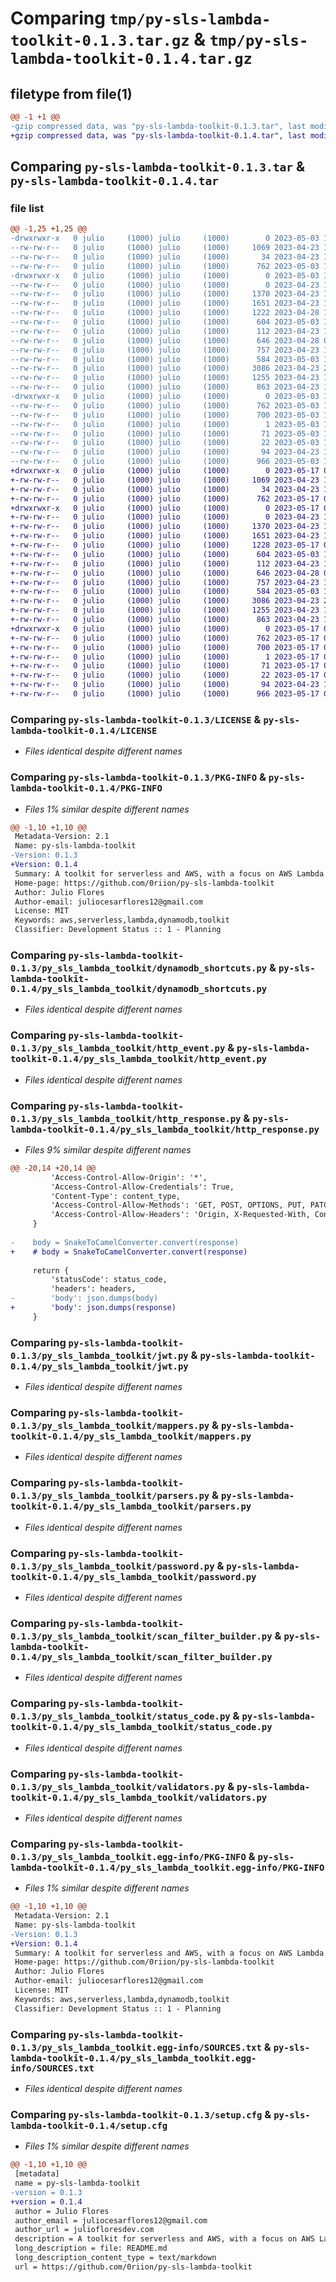 # Comparing `tmp/py-sls-lambda-toolkit-0.1.3.tar.gz` & `tmp/py-sls-lambda-toolkit-0.1.4.tar.gz`

## filetype from file(1)

```diff
@@ -1 +1 @@
-gzip compressed data, was "py-sls-lambda-toolkit-0.1.3.tar", last modified: Wed May  3 19:43:25 2023, max compression
+gzip compressed data, was "py-sls-lambda-toolkit-0.1.4.tar", last modified: Wed May 17 02:13:26 2023, max compression
```

## Comparing `py-sls-lambda-toolkit-0.1.3.tar` & `py-sls-lambda-toolkit-0.1.4.tar`

### file list

```diff
@@ -1,25 +1,25 @@
-drwxrwxr-x   0 julio     (1000) julio     (1000)        0 2023-05-03 19:43:25.576309 py-sls-lambda-toolkit-0.1.3/
--rw-rw-r--   0 julio     (1000) julio     (1000)     1069 2023-04-23 17:34:15.000000 py-sls-lambda-toolkit-0.1.3/LICENSE
--rw-rw-r--   0 julio     (1000) julio     (1000)       34 2023-04-23 18:05:48.000000 py-sls-lambda-toolkit-0.1.3/MANIFEST.in
--rw-rw-r--   0 julio     (1000) julio     (1000)      762 2023-05-03 19:43:25.576309 py-sls-lambda-toolkit-0.1.3/PKG-INFO
-drwxrwxr-x   0 julio     (1000) julio     (1000)        0 2023-05-03 19:43:25.576309 py-sls-lambda-toolkit-0.1.3/py_sls_lambda_toolkit/
--rw-rw-r--   0 julio     (1000) julio     (1000)        0 2023-04-23 17:11:35.000000 py-sls-lambda-toolkit-0.1.3/py_sls_lambda_toolkit/__init__.py
--rw-rw-r--   0 julio     (1000) julio     (1000)     1370 2023-04-23 17:11:56.000000 py-sls-lambda-toolkit-0.1.3/py_sls_lambda_toolkit/dynamodb_shortcuts.py
--rw-rw-r--   0 julio     (1000) julio     (1000)     1651 2023-04-23 17:11:56.000000 py-sls-lambda-toolkit-0.1.3/py_sls_lambda_toolkit/http_event.py
--rw-rw-r--   0 julio     (1000) julio     (1000)     1222 2023-04-28 14:57:53.000000 py-sls-lambda-toolkit-0.1.3/py_sls_lambda_toolkit/http_response.py
--rw-rw-r--   0 julio     (1000) julio     (1000)      604 2023-05-03 19:42:23.000000 py-sls-lambda-toolkit-0.1.3/py_sls_lambda_toolkit/jwt.py
--rw-rw-r--   0 julio     (1000) julio     (1000)      112 2023-04-23 17:11:56.000000 py-sls-lambda-toolkit-0.1.3/py_sls_lambda_toolkit/logger.py
--rw-rw-r--   0 julio     (1000) julio     (1000)      646 2023-04-28 06:49:01.000000 py-sls-lambda-toolkit-0.1.3/py_sls_lambda_toolkit/mappers.py
--rw-rw-r--   0 julio     (1000) julio     (1000)      757 2023-04-23 17:11:56.000000 py-sls-lambda-toolkit-0.1.3/py_sls_lambda_toolkit/parsers.py
--rw-rw-r--   0 julio     (1000) julio     (1000)      584 2023-05-03 16:03:44.000000 py-sls-lambda-toolkit-0.1.3/py_sls_lambda_toolkit/password.py
--rw-rw-r--   0 julio     (1000) julio     (1000)     3086 2023-04-23 20:42:46.000000 py-sls-lambda-toolkit-0.1.3/py_sls_lambda_toolkit/scan_filter_builder.py
--rw-rw-r--   0 julio     (1000) julio     (1000)     1255 2023-04-23 17:11:56.000000 py-sls-lambda-toolkit-0.1.3/py_sls_lambda_toolkit/status_code.py
--rw-rw-r--   0 julio     (1000) julio     (1000)      863 2023-04-23 17:11:56.000000 py-sls-lambda-toolkit-0.1.3/py_sls_lambda_toolkit/validators.py
-drwxrwxr-x   0 julio     (1000) julio     (1000)        0 2023-05-03 19:43:25.576309 py-sls-lambda-toolkit-0.1.3/py_sls_lambda_toolkit.egg-info/
--rw-rw-r--   0 julio     (1000) julio     (1000)      762 2023-05-03 19:43:25.000000 py-sls-lambda-toolkit-0.1.3/py_sls_lambda_toolkit.egg-info/PKG-INFO
--rw-rw-r--   0 julio     (1000) julio     (1000)      700 2023-05-03 19:43:25.000000 py-sls-lambda-toolkit-0.1.3/py_sls_lambda_toolkit.egg-info/SOURCES.txt
--rw-rw-r--   0 julio     (1000) julio     (1000)        1 2023-05-03 19:43:25.000000 py-sls-lambda-toolkit-0.1.3/py_sls_lambda_toolkit.egg-info/dependency_links.txt
--rw-rw-r--   0 julio     (1000) julio     (1000)       71 2023-05-03 19:43:25.000000 py-sls-lambda-toolkit-0.1.3/py_sls_lambda_toolkit.egg-info/requires.txt
--rw-rw-r--   0 julio     (1000) julio     (1000)       22 2023-05-03 19:43:25.000000 py-sls-lambda-toolkit-0.1.3/py_sls_lambda_toolkit.egg-info/top_level.txt
--rw-rw-r--   0 julio     (1000) julio     (1000)       94 2023-04-23 17:31:48.000000 py-sls-lambda-toolkit-0.1.3/pyproject.toml
--rw-rw-r--   0 julio     (1000) julio     (1000)      966 2023-05-03 19:43:25.576309 py-sls-lambda-toolkit-0.1.3/setup.cfg
+drwxrwxr-x   0 julio     (1000) julio     (1000)        0 2023-05-17 02:13:26.186224 py-sls-lambda-toolkit-0.1.4/
+-rw-rw-r--   0 julio     (1000) julio     (1000)     1069 2023-04-23 17:34:15.000000 py-sls-lambda-toolkit-0.1.4/LICENSE
+-rw-rw-r--   0 julio     (1000) julio     (1000)       34 2023-04-23 18:05:48.000000 py-sls-lambda-toolkit-0.1.4/MANIFEST.in
+-rw-rw-r--   0 julio     (1000) julio     (1000)      762 2023-05-17 02:13:26.186224 py-sls-lambda-toolkit-0.1.4/PKG-INFO
+drwxrwxr-x   0 julio     (1000) julio     (1000)        0 2023-05-17 02:13:26.186224 py-sls-lambda-toolkit-0.1.4/py_sls_lambda_toolkit/
+-rw-rw-r--   0 julio     (1000) julio     (1000)        0 2023-04-23 17:11:35.000000 py-sls-lambda-toolkit-0.1.4/py_sls_lambda_toolkit/__init__.py
+-rw-rw-r--   0 julio     (1000) julio     (1000)     1370 2023-04-23 17:11:56.000000 py-sls-lambda-toolkit-0.1.4/py_sls_lambda_toolkit/dynamodb_shortcuts.py
+-rw-rw-r--   0 julio     (1000) julio     (1000)     1651 2023-04-23 17:11:56.000000 py-sls-lambda-toolkit-0.1.4/py_sls_lambda_toolkit/http_event.py
+-rw-rw-r--   0 julio     (1000) julio     (1000)     1228 2023-05-17 02:11:54.000000 py-sls-lambda-toolkit-0.1.4/py_sls_lambda_toolkit/http_response.py
+-rw-rw-r--   0 julio     (1000) julio     (1000)      604 2023-05-03 19:42:23.000000 py-sls-lambda-toolkit-0.1.4/py_sls_lambda_toolkit/jwt.py
+-rw-rw-r--   0 julio     (1000) julio     (1000)      112 2023-04-23 17:11:56.000000 py-sls-lambda-toolkit-0.1.4/py_sls_lambda_toolkit/logger.py
+-rw-rw-r--   0 julio     (1000) julio     (1000)      646 2023-04-28 06:49:01.000000 py-sls-lambda-toolkit-0.1.4/py_sls_lambda_toolkit/mappers.py
+-rw-rw-r--   0 julio     (1000) julio     (1000)      757 2023-04-23 17:11:56.000000 py-sls-lambda-toolkit-0.1.4/py_sls_lambda_toolkit/parsers.py
+-rw-rw-r--   0 julio     (1000) julio     (1000)      584 2023-05-03 16:03:44.000000 py-sls-lambda-toolkit-0.1.4/py_sls_lambda_toolkit/password.py
+-rw-rw-r--   0 julio     (1000) julio     (1000)     3086 2023-04-23 20:42:46.000000 py-sls-lambda-toolkit-0.1.4/py_sls_lambda_toolkit/scan_filter_builder.py
+-rw-rw-r--   0 julio     (1000) julio     (1000)     1255 2023-04-23 17:11:56.000000 py-sls-lambda-toolkit-0.1.4/py_sls_lambda_toolkit/status_code.py
+-rw-rw-r--   0 julio     (1000) julio     (1000)      863 2023-04-23 17:11:56.000000 py-sls-lambda-toolkit-0.1.4/py_sls_lambda_toolkit/validators.py
+drwxrwxr-x   0 julio     (1000) julio     (1000)        0 2023-05-17 02:13:26.186224 py-sls-lambda-toolkit-0.1.4/py_sls_lambda_toolkit.egg-info/
+-rw-rw-r--   0 julio     (1000) julio     (1000)      762 2023-05-17 02:13:25.000000 py-sls-lambda-toolkit-0.1.4/py_sls_lambda_toolkit.egg-info/PKG-INFO
+-rw-rw-r--   0 julio     (1000) julio     (1000)      700 2023-05-17 02:13:26.000000 py-sls-lambda-toolkit-0.1.4/py_sls_lambda_toolkit.egg-info/SOURCES.txt
+-rw-rw-r--   0 julio     (1000) julio     (1000)        1 2023-05-17 02:13:26.000000 py-sls-lambda-toolkit-0.1.4/py_sls_lambda_toolkit.egg-info/dependency_links.txt
+-rw-rw-r--   0 julio     (1000) julio     (1000)       71 2023-05-17 02:13:26.000000 py-sls-lambda-toolkit-0.1.4/py_sls_lambda_toolkit.egg-info/requires.txt
+-rw-rw-r--   0 julio     (1000) julio     (1000)       22 2023-05-17 02:13:26.000000 py-sls-lambda-toolkit-0.1.4/py_sls_lambda_toolkit.egg-info/top_level.txt
+-rw-rw-r--   0 julio     (1000) julio     (1000)       94 2023-04-23 17:31:48.000000 py-sls-lambda-toolkit-0.1.4/pyproject.toml
+-rw-rw-r--   0 julio     (1000) julio     (1000)      966 2023-05-17 02:13:26.186224 py-sls-lambda-toolkit-0.1.4/setup.cfg
```

### Comparing `py-sls-lambda-toolkit-0.1.3/LICENSE` & `py-sls-lambda-toolkit-0.1.4/LICENSE`

 * *Files identical despite different names*

### Comparing `py-sls-lambda-toolkit-0.1.3/PKG-INFO` & `py-sls-lambda-toolkit-0.1.4/PKG-INFO`

 * *Files 1% similar despite different names*

```diff
@@ -1,10 +1,10 @@
 Metadata-Version: 2.1
 Name: py-sls-lambda-toolkit
-Version: 0.1.3
+Version: 0.1.4
 Summary: A toolkit for serverless and AWS, with a focus on AWS Lambda and dynamodb.
 Home-page: https://github.com/0riion/py-sls-lambda-toolkit
 Author: Julio Flores
 Author-email: juliocesarflores12@gmail.com
 License: MIT
 Keywords: aws,serverless,lambda,dynamodb,toolkit
 Classifier: Development Status :: 1 - Planning
```

### Comparing `py-sls-lambda-toolkit-0.1.3/py_sls_lambda_toolkit/dynamodb_shortcuts.py` & `py-sls-lambda-toolkit-0.1.4/py_sls_lambda_toolkit/dynamodb_shortcuts.py`

 * *Files identical despite different names*

### Comparing `py-sls-lambda-toolkit-0.1.3/py_sls_lambda_toolkit/http_event.py` & `py-sls-lambda-toolkit-0.1.4/py_sls_lambda_toolkit/http_event.py`

 * *Files identical despite different names*

### Comparing `py-sls-lambda-toolkit-0.1.3/py_sls_lambda_toolkit/http_response.py` & `py-sls-lambda-toolkit-0.1.4/py_sls_lambda_toolkit/http_response.py`

 * *Files 9% similar despite different names*

```diff
@@ -20,14 +20,14 @@
         'Access-Control-Allow-Origin': '*',
         'Access-Control-Allow-Credentials': True,
         'Content-Type': content_type,
         'Access-Control-Allow-Methods': 'GET, POST, OPTIONS, PUT, PATCH, DELETE',
         'Access-Control-Allow-Headers': 'Origin, X-Requested-With, Content-Type, Accept, X-API-AUTH, X-Amz-Date, X-Api-Key, X-Amz-Security-Token, X-Amz-User-Agent',
     }
 
-    body = SnakeToCamelConverter.convert(response)
+    # body = SnakeToCamelConverter.convert(response)
 
     return {
         'statusCode': status_code,
         'headers': headers,
-        'body': json.dumps(body)
+        'body': json.dumps(response)
     }
```

### Comparing `py-sls-lambda-toolkit-0.1.3/py_sls_lambda_toolkit/jwt.py` & `py-sls-lambda-toolkit-0.1.4/py_sls_lambda_toolkit/jwt.py`

 * *Files identical despite different names*

### Comparing `py-sls-lambda-toolkit-0.1.3/py_sls_lambda_toolkit/mappers.py` & `py-sls-lambda-toolkit-0.1.4/py_sls_lambda_toolkit/mappers.py`

 * *Files identical despite different names*

### Comparing `py-sls-lambda-toolkit-0.1.3/py_sls_lambda_toolkit/parsers.py` & `py-sls-lambda-toolkit-0.1.4/py_sls_lambda_toolkit/parsers.py`

 * *Files identical despite different names*

### Comparing `py-sls-lambda-toolkit-0.1.3/py_sls_lambda_toolkit/password.py` & `py-sls-lambda-toolkit-0.1.4/py_sls_lambda_toolkit/password.py`

 * *Files identical despite different names*

### Comparing `py-sls-lambda-toolkit-0.1.3/py_sls_lambda_toolkit/scan_filter_builder.py` & `py-sls-lambda-toolkit-0.1.4/py_sls_lambda_toolkit/scan_filter_builder.py`

 * *Files identical despite different names*

### Comparing `py-sls-lambda-toolkit-0.1.3/py_sls_lambda_toolkit/status_code.py` & `py-sls-lambda-toolkit-0.1.4/py_sls_lambda_toolkit/status_code.py`

 * *Files identical despite different names*

### Comparing `py-sls-lambda-toolkit-0.1.3/py_sls_lambda_toolkit/validators.py` & `py-sls-lambda-toolkit-0.1.4/py_sls_lambda_toolkit/validators.py`

 * *Files identical despite different names*

### Comparing `py-sls-lambda-toolkit-0.1.3/py_sls_lambda_toolkit.egg-info/PKG-INFO` & `py-sls-lambda-toolkit-0.1.4/py_sls_lambda_toolkit.egg-info/PKG-INFO`

 * *Files 1% similar despite different names*

```diff
@@ -1,10 +1,10 @@
 Metadata-Version: 2.1
 Name: py-sls-lambda-toolkit
-Version: 0.1.3
+Version: 0.1.4
 Summary: A toolkit for serverless and AWS, with a focus on AWS Lambda and dynamodb.
 Home-page: https://github.com/0riion/py-sls-lambda-toolkit
 Author: Julio Flores
 Author-email: juliocesarflores12@gmail.com
 License: MIT
 Keywords: aws,serverless,lambda,dynamodb,toolkit
 Classifier: Development Status :: 1 - Planning
```

### Comparing `py-sls-lambda-toolkit-0.1.3/py_sls_lambda_toolkit.egg-info/SOURCES.txt` & `py-sls-lambda-toolkit-0.1.4/py_sls_lambda_toolkit.egg-info/SOURCES.txt`

 * *Files identical despite different names*

### Comparing `py-sls-lambda-toolkit-0.1.3/setup.cfg` & `py-sls-lambda-toolkit-0.1.4/setup.cfg`

 * *Files 1% similar despite different names*

```diff
@@ -1,10 +1,10 @@
 [metadata]
 name = py-sls-lambda-toolkit
-version = 0.1.3
+version = 0.1.4
 author = Julio Flores
 author_email = juliocesarflores12@gmail.com
 author_url = juliofloresdev.com
 description = A toolkit for serverless and AWS, with a focus on AWS Lambda and dynamodb.
 long_description = file: README.md
 long_description_content_type = text/markdown
 url = https://github.com/0riion/py-sls-lambda-toolkit
```

